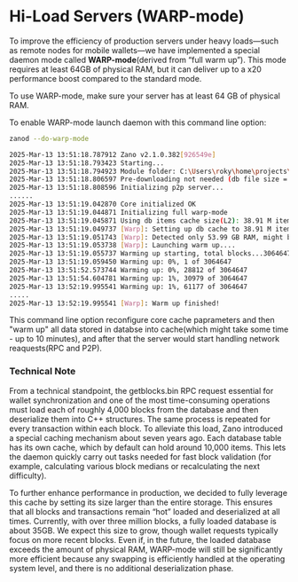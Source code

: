 # Hi-Load Servers (WARP-mode)

To improve the efficiency of production servers under heavy loads—such as remote nodes for mobile wallets—we have implemented a special daemon mode called **WARP-mode**(derived from “full warm up”). This mode requires at least 64GB of physical RAM, but it can deliver up to a x20 performance boost compared to the standard mode.

To use WARP-mode, make sure your server has at least 64 GB of physical RAM.

To enable WARP-mode launch daemon with this command line option:

```bash
zanod --do-warp-mode

2025-Mar-13 13:51:18.787912 Zano v2.1.0.382[926549e]
2025-Mar-13 13:51:18.793423 Starting...
2025-Mar-13 13:51:18.794923 Module folder: C:\Users\roky\home\projects\zano_UI_x64\build\src\Release\zanod.exe
2025-Mar-13 13:51:18.806597 Pre-downloading not needed (db file size = 12569350144)
2025-Mar-13 13:51:18.808596 Initializing p2p server...
......
2025-Mar-13 13:51:19.042870 Core initialized OK
2025-Mar-13 13:51:19.044871 Initializing full warp-mode
2025-Mar-13 13:51:19.045871 Using db items cache size(L2): 38.91 M items
2025-Mar-13 13:51:19.049737 [Warp]: Setting up db cache to 38.91 M items.....
2025-Mar-13 13:51:19.051743 [Warp]: Detected only 53.99 GB RAM, might be not optimal, recommended above 64.00 GB
2025-Mar-13 13:51:19.053738 [Warp]: Launching warm up....
2025-Mar-13 13:51:19.055737 Warming up starting, total blocks...3064647
2025-Mar-13 13:51:19.059450 Warming up: 0%, 1 of 3064647
2025-Mar-13 13:51:52.573744 Warming up: 0%, 28812 of 3064647
2025-Mar-13 13:51:54.604781 Warming up: 1%, 30979 of 3064647
2025-Mar-13 13:52:19.995541 Warming up: 1%, 61177 of 3064647
.....
2025-Mar-13 13:52:19.995541 [Warp]: Warm up finished!
```

This command line option reconfigure core cache paprameters and then "warm up" all data stored in databse into cache(which might take some time - up to 10 minutes), and after that the server would start handling network reaquests(RPC and P2P).

### Technical Note

From a technical standpoint, the getblocks.bin RPC request essential for wallet synchronization and one of the most time-consuming operations must load each of roughly 4,000 blocks from the database and then deserialize them into C++ structures. The same process is repeated for every transaction within each block. To alleviate this load, Zano introduced a special caching mechanism about seven years ago. Each database table has its own cache, which by default can hold around 10,000 items. This lets the daemon quickly carry out tasks needed for fast block validation (for example, calculating various block medians or recalculating the next difficulty).

To further enhance performance in production, we decided to fully leverage this cache by setting its size larger than the entire storage. This ensures that all blocks and transactions remain “hot” loaded and deserialized at all times. Currently, with over three million blocks, a fully loaded database is about 35GB. We expect this size to grow, though wallet requests typically focus on more recent blocks. Even if, in the future, the loaded database exceeds the amount of physical RAM, WARP-mode will still be significantly more efficient because any swapping is efficiently handled at the operating system level, and there is no additional deserialization phase.
